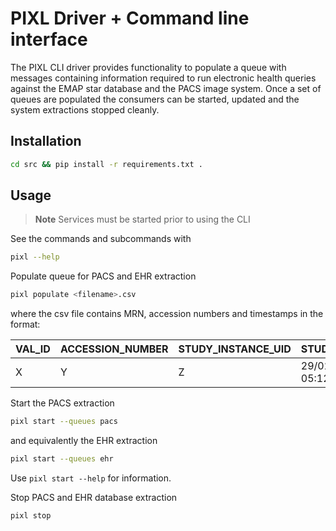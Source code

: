 # PIXL Driver + Command line interface

The PIXL CLI driver provides functionality to populate a queue with messages 
containing information required to run electronic health queries against the 
EMAP star database and the PACS image system. Once a set of queues are 
populated the consumers can be started, updated and the system extractions 
stopped cleanly. 


## Installation

```bash
cd src && pip install -r requirements.txt . 
```

## Usage

> **Note**
> Services must be started prior to using the CLI

See the commands and subcommands with
```bash
pixl --help
```

Populate queue for PACS and EHR extraction
```bash
pixl populate <filename>.csv
```
where the csv file contains MRN, accession numbers and timestamps in the format:

| VAL_ID | ACCESSION_NUMBER | STUDY_INSTANCE_UID | STUDY_DATE       | ... | 
|--------|------------------|--------------------|------------------|-----|
| X      | Y                | Z                  | 29/02/2010 05:12 |     |


Start the PACS extraction
```bash
pixl start --queues pacs
```
and equivalently the EHR extraction
```bash
pixl start --queues ehr
```
Use `pixl start --help` for information.

Stop PACS and EHR database extraction
```bash
pixl stop
```
